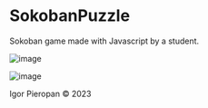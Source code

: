 # SokobanPuzzle
Sokoban game made with Javascript by a student.

![image](https://github.com/ipieropan/sokoban-igor/assets/91260630/3a1b41ba-f3a9-465d-a385-5dfa02adf035)

![image](https://github.com/ipieropan/sokoban-igor/assets/91260630/c5d456fa-3998-4670-9b91-aa9a5301d046)


Igor Pieropan © 2023
